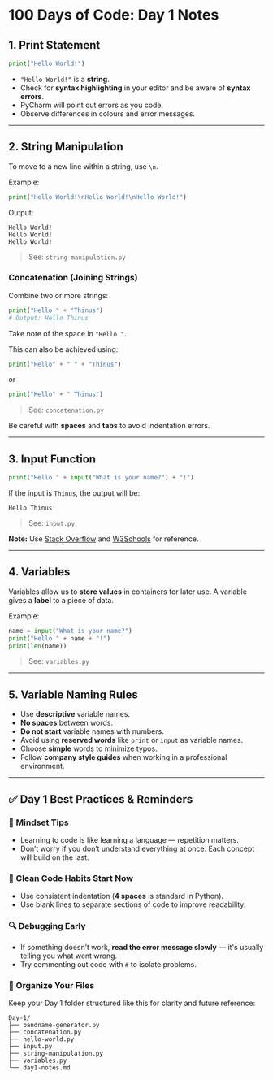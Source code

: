 # 100 Days of Code: Day 1 Notes

## 1. Print Statement

```python
print("Hello World!")
```

- `"Hello World!"` is a **string**.
- Check for **syntax highlighting** in your editor and be aware of **syntax errors**.
- PyCharm will point out errors as you code.
- Observe differences in colours and error messages.

---

## 2. String Manipulation

To move to a new line within a string, use `\n`.

Example:

```python
print("Hello World!\nHello World!\nHello World!")
```

Output:

```
Hello World!
Hello World!
Hello World!
```

> See: `string-manipulation.py`

### Concatenation (Joining Strings)

Combine two or more strings:

```python
print("Hello " + "Thinus")
# Output: Hello Thinus
```

Take note of the space in `"Hello "`.

This can also be achieved using:

```python
print("Hello" + " " + "Thinus")
```

or

```python
print("Hello" + " Thinus")
```

> See: `concatenation.py`

Be careful with **spaces** and **tabs** to avoid indentation errors.

---

## 3. Input Function

```python
print("Hello " + input("What is your name?") + "!")
```

If the input is `Thinus`, the output will be:

```
Hello Thinus!
```

> See: `input.py`

**Note:** Use [Stack Overflow](https://stackoverflow.com) and [W3Schools](https://www.w3schools.com) for reference.

---

## 4. Variables

Variables allow us to **store values** in containers for later use. A variable gives a **label** to a piece of data.

Example:

```python
name = input("What is your name?")
print("Hello " + name + "!")
print(len(name))
```

> See: `variables.py`

---

## 5. Variable Naming Rules

- Use **descriptive** variable names.
- **No spaces** between words.
- **Do not start** variable names with numbers.
- Avoid using **reserved words** like `print` or `input` as variable names.
- Choose **simple** words to minimize typos.
- Follow **company style guides** when working in a professional environment.

---

## ✅ Day 1 Best Practices & Reminders

### 🧠 Mindset Tips
- Learning to code is like learning a language — repetition matters.
- Don’t worry if you don’t understand everything at once. Each concept will build on the last.

### 🧹 Clean Code Habits Start Now
- Use consistent indentation (**4 spaces** is standard in Python).
- Use blank lines to separate sections of code to improve readability.

### 🔍 Debugging Early
- If something doesn’t work, **read the error message slowly** — it's usually telling you what went wrong.
- Try commenting out code with `#` to isolate problems.

### 📁 Organize Your Files

Keep your Day 1 folder structured like this for clarity and future reference:

```
Day-1/
├── bandname-generator.py
├── concatenation.py
├── hello-world.py
├── input.py
├── string-manipulation.py
├── variables.py
└── day1-notes.md
```
